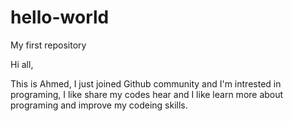 # hello-world
My first repository


Hi all,

This is Ahmed, I just joined Github community and I'm intrested in programing, I like share my codes hear and I like learn more about programing and improve my codeing skills.
